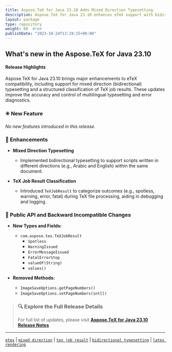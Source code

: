 ```yaml
---
title: Aspose.TeX for Java 23.10 Adds Mixed Direction Typesetting
description: Aspose.TeX for Java 23.10 enhances eTeX support with bidirectional typesetting and TeX job result classification for better error tracking.
layout: package
type: repository
weight: 00	#rem
publishDate: "2023-10-24T13:19:15+00:00"
---
```


## What's new in the Aspose.TeX for Java 23.10

#### Release Highlights

Aspose.TeX for Java 23.10 brings major enhancements to eTeX compatibility, including support for mixed direction (bidirectional) typesetting and a structured classification of TeX job results. These updates improve the accuracy and control of multilingual typesetting and error diagnostics.

### ✳️ New Feature

_No new features introduced in this release._

### 🔧 Enhancements

- **Mixed Direction Typesetting**
  - Implemented bidirectional typesetting to support scripts written in different directions (e.g., Arabic and English) within the same document.

- **TeX Job Result Classification**
  - Introduced `TeXJobResult` to categorize outcomes (e.g., spotless, warning, error, fatal) during TeX file processing, aiding in debugging and logging.

### 🔄 Public API and Backward Incompatible Changes

- **New Types and Fields:**
  - `com.aspose.tex.TeXJobResult`
    - `Spotless`
    - `WarningIssued`
    - `ErrorMessageIssued`
    - `FatalErrorStop`
    - `valueOf(String)`
    - `values()`

- **Removed Methods:**
  - `ImageSaveOptions.getPageNumbers()`
  - `ImageSaveOptions.setPageNumbers(int[])`

> ### 🔍 Explore the Full Release Details
>
> For full list of updates, please visit **[Aspose.TeX for Java 23.10 Release Notes](https://releases.aspose.com/tex/java/release-notes/2023/aspose-tex-for-java-23-10-release-notes/)**

---

[`etex`](https://search.aspose.com/q/etex.html) | [`mixed direction`](https://search.aspose.com/q/mixed-direction.html) | [`tex job result`](https://search.aspose.com/q/tex-job-result.html) | [`bidirectional typesetting`](https://search.aspose.com/q/bidirectional-typesetting.html) | [`latex rendering`](https://search.aspose.com/q/latex-rendering.html)
